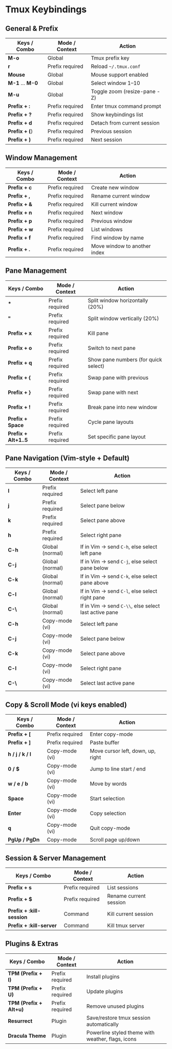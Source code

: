 # Tmux Keybindings

## General & Prefix

| Keys / Combo      | Mode / Context  | Action                       |
| ----------------- | --------------- | ---------------------------- |
| **M-o**           | Global          | Tmux prefix key              |
| **r**             | Prefix required | Reload `~/.tmux.conf`        |
| **Mouse**         | Global          | Mouse support enabled        |
| **M-1** … **M-0** | Global          | Select window 1–10           |
| **M-u**           | Global          | Toggle zoom (resize-pane -Z) |
| **Prefix + :**    | Prefix required | Enter tmux command prompt    |
| **Prefix + ?**    | Prefix required | Show keybindings list        |
| **Prefix + d**    | Prefix required | Detach from current session  |
| **Prefix + (**)   | Prefix required | Previous session             |
| **Prefix + )**    | Prefix required | Next session                 |

## Window Management

| Keys / Combo   | Mode / Context  | Action                       |
| -------------- | --------------- | ---------------------------- |
| **Prefix + c** | Prefix required | Create new window            |
| **Prefix + ,** | Prefix required | Rename current window        |
| **Prefix + &** | Prefix required | Kill current window          |
| **Prefix + n** | Prefix required | Next window                  |
| **Prefix + p** | Prefix required | Previous window              |
| **Prefix + w** | Prefix required | List windows                 |
| **Prefix + f** | Prefix required | Find window by name          |
| **Prefix + .** | Prefix required | Move window to another index |

## Pane Management

| Keys / Combo          | Mode / Context  | Action                               |
| --------------------- | --------------- | ------------------------------------ |
| **\***                | Prefix required | Split window horizontally (20%)      |
| **"**                 | Prefix required | Split window vertically (20%)        |
| **Prefix + x**        | Prefix required | Kill pane                            |
| **Prefix + o**        | Prefix required | Switch to next pane                  |
| **Prefix + q**        | Prefix required | Show pane numbers (for quick select) |
| **Prefix + {**        | Prefix required | Swap pane with previous              |
| **Prefix + }**        | Prefix required | Swap pane with next                  |
| **Prefix + !**        | Prefix required | Break pane into new window           |
| **Prefix + Space**    | Prefix required | Cycle pane layouts                   |
| **Prefix + Alt+1..5** | Prefix required | Set specific pane layout             |

## Pane Navigation (Vim-style + Default)

| Keys / Combo | Mode / Context  | Action                                                |
| ------------ | --------------- | ----------------------------------------------------- |
| **l**        | Prefix required | Select left pane                                      |
| **j**        | Prefix required | Select pane below                                     |
| **k**        | Prefix required | Select pane above                                     |
| **h**        | Prefix required | Select right pane                                     |
| **C-h**      | Global (normal) | If in Vim → send `C-h`, else select left pane         |
| **C-j**      | Global (normal) | If in Vim → send `C-j`, else select pane below        |
| **C-k**      | Global (normal) | If in Vim → send `C-k`, else select pane above        |
| **C-l**      | Global (normal) | If in Vim → send `C-l`, else select right pane        |
| **C-\\**     | Global (normal) | If in Vim → send `C-\\`, else select last active pane |
| **C-h**      | Copy-mode (vi)  | Select left pane                                      |
| **C-j**      | Copy-mode (vi)  | Select pane below                                     |
| **C-k**      | Copy-mode (vi)  | Select pane above                                     |
| **C-l**      | Copy-mode (vi)  | Select right pane                                     |
| **C-\\**     | Copy-mode (vi)  | Select last active pane                               |

## Copy & Scroll Mode (vi keys enabled)

| Keys / Combo      | Mode / Context  | Action                            |
| ----------------- | --------------- | --------------------------------- |
| **Prefix + \[**   | Prefix required | Enter copy-mode                   |
| **Prefix + ]**    | Prefix required | Paste buffer                      |
| **h / j / k / l** | Copy-mode (vi)  | Move cursor left, down, up, right |
| **0 / \$**        | Copy-mode (vi)  | Jump to line start / end          |
| **w / e / b**     | Copy-mode (vi)  | Move by words                     |
| **Space**         | Copy-mode (vi)  | Start selection                   |
| **Enter**         | Copy-mode (vi)  | Copy selection                    |
| **q**             | Copy-mode (vi)  | Quit copy-mode                    |
| **PgUp / PgDn**   | Copy-mode       | Scroll page up/down               |

## Session & Server Management

| Keys / Combo                | Mode / Context  | Action                 |
| --------------------------- | --------------- | ---------------------- |
| **Prefix + s**              | Prefix required | List sessions          |
| **Prefix + \$**             | Prefix required | Rename current session |
| **Prefix + \:kill-session** | Command         | Kill current session   |
| **Prefix + \:kill-server**  | Command         | Kill tmux server       |

## Plugins & Extras

| Keys / Combo             | Mode / Context  | Action                                            |
| ------------------------ | --------------- | ------------------------------------------------- |
| **TPM (Prefix + I)**     | Prefix required | Install plugins                                   |
| **TPM (Prefix + U)**     | Prefix required | Update plugins                                    |
| **TPM (Prefix + Alt+u)** | Prefix required | Remove unused plugins                             |
| **Resurrect**            | Plugin          | Save/restore tmux session automatically           |
| **Dracula Theme**        | Plugin          | Powerline styled theme with weather, flags, icons |
